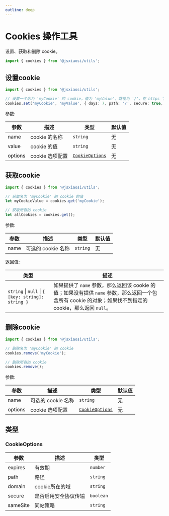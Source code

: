 ```yaml
---
outline: deep
---
```


# Cookies 操作工具

设置、获取和删除 cookie。

``` ts
import { cookies } from '@jsxiaosi/utils'; 
```

## 设置cookie

```ts
import { cookies } from '@jsxiaosi/utils'; 

// 设置一个名为 'myCookie' 的 cookie，值为 'myValue'，路径为 '/'，在 https 下才会被发送，且在跨站请求时也会被发送
cookies.set('myCookie', 'myValue', { days: 7, path: '/', secure: true, sameSite: 'None' });
```

参数:

参数 | 描述 | 类型 | 默认值
---------|----------|---------|---------
name | cookie 的名称 | `string` | 无
value | cookie 的值 | `string` | 无
options | cookie 选项配置 |  [`CookieOptions`](#cookieoptions) | 无

## 获取cookie

```ts
import { cookies } from '@jsxiaosi/utils'; 

// 获取名为 'myCookie' 的 cookie 的值
let myCookieValue = cookies.get('myCookie');

// 获取所有的 cookie
let allCookies = cookies.get();
```

参数:

参数 | 描述 | 类型 | 默认值
---------|----------|---------|---------
name | 可选的 cookie 名称 | `string` | 无

返回值:

类型 | 描述
---------|----------
`string` \| `null` \| `{ [key: string]: string }` | 如果提供了 `name` 参数，那么返回该 cookie 的值；如果没有提供 `name` 参数，那么返回一个包含所有 cookie 的对象；如果找不到指定的 cookie，那么返回 `null`。

## 删除cookie

```ts
import { cookies } from '@jsxiaosi/utils'; 

// 删除名为 'myCookie' 的 cookie
cookies.remove('myCookie');

// 删除所有的 cookie
cookies.remove();
```

参数:

参数 | 描述 | 类型 | 默认值
---------|----------|---------|---------
name | 可选的 cookie 名称 | `string` | 无
options | cookie 选项配置 | [`CookieOptions`](#cookieoptions) | 无

## 类型

### CookieOptions

参数 | 描述 | 类型
---------|----------|---------
expires | 有效期 | `number`
path | 路径 | `string`
domain | cookie所在的域 | `string`
secure | 是否启用安全协议传输 | `boolean`
sameSite | 同站策略 | `string`
